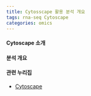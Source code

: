 ```yaml
---
title: Cytosscape 활용 분석 개요
tags: rna-seq Cytoscape
categories: omics
---
```

#### Cytoscape 소개
 

#### 분석 개요
 

#### 관련 누리집

- [Cytoscape](https://cytoscape.org/)